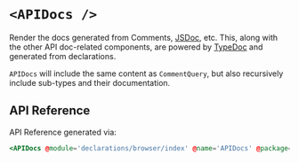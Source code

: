 # `<APIDocs />`

Render the docs generated from Comments, [JSDoc](https://jsdoc.app/), etc.
This, along with the other API doc-related components, are powered by [TypeDoc](https://typedoc.org/) and generated from declarations.

`APIDocs` will include the same content as `CommentQuery`, but also recursively include sub-types and their documentation.

## API Reference

API Reference generated via:

```hbs live no-shadow preview below
<APIDocs @module='declarations/browser/index' @name='APIDocs' @package='kolay' />
```
